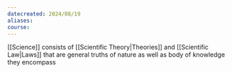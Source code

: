 ```yaml
---
datecreated: 2024/08/19
aliases: 
course:
---
```

[[Science]] consists of [[Scientific Theory|Theories]] and [[Scientific Law|Laws]] that are general truths of nature as well as body of knowledge they encompass